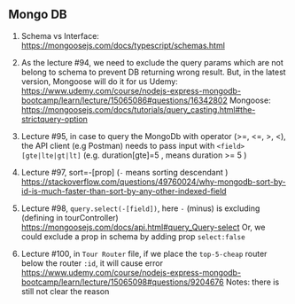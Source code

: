 ## Mongo DB

1. Schema vs Interface:
   https://mongoosejs.com/docs/typescript/schemas.html

2. As the lecture #94, we need to exclude the query params which are not belong to schema to prevent DB returning wrong result. But, in the latest version, Mongoose will do it for us
   Udemy: https://www.udemy.com/course/nodejs-express-mongodb-bootcamp/learn/lecture/15065086#questions/16342802
   Mongoose: https://mongoosejs.com/docs/tutorials/query_casting.html#the-strictquery-option

3. Lecture #95, in case to query the MongoDb with operator (>=, <=, >, <), the API client (e.g Postman) needs to pass input with `<field>[gte|lte|gt|lt]` (e.g. duration[gte]=5 , means duration >= 5 )

4. Lecture #97, sort=-[prop] (`-` means sorting descendant )
   https://stackoverflow.com/questions/49760024/why-mongodb-sort-by-id-is-much-faster-than-sort-by-any-other-indexed-field

5. Lecture #98, `query.select(-[field])`, here `-` (minus) is excluding (defining in tourController)
   https://mongoosejs.com/docs/api.html#query_Query-select
   Or, we could exclude a prop in schema by adding prop `select:false`

6. Lecture #100, in `Tour Router` file, if we place the `top-5-cheap` router below the router `:id`, it  will  cause error
   https://www.udemy.com/course/nodejs-express-mongodb-bootcamp/learn/lecture/15065098#questions/9204676
   Notes: there is still not clear the reason